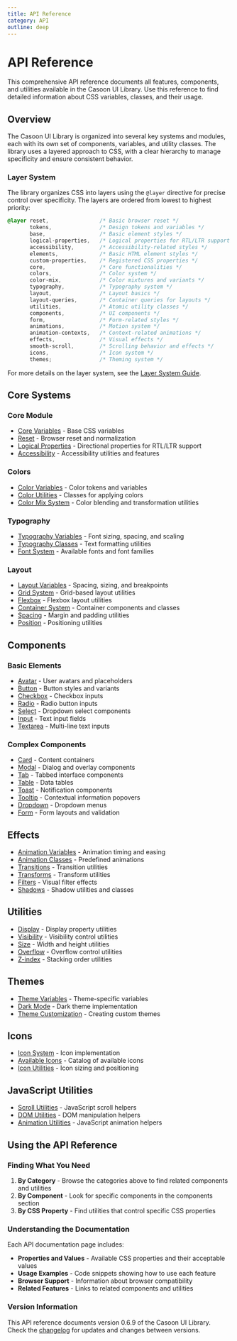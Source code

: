 ```yaml
---
title: API Reference
category: API
outline: deep
---
```


# API Reference

This comprehensive API reference documents all features, components, and utilities available in the Casoon UI Library. Use this reference to find detailed information about CSS variables, classes, and their usage.

## Overview

The Casoon UI Library is organized into several key systems and modules, each with its own set of components, variables, and utility classes. The library uses a layered approach to CSS, with a clear hierarchy to manage specificity and ensure consistent behavior.

### Layer System

The library organizes CSS into layers using the `@layer` directive for precise control over specificity. The layers are ordered from lowest to highest priority:

```css
@layer reset,                /* Basic browser reset */
       tokens,               /* Design tokens and variables */
       base,                 /* Basic element styles */
       logical-properties,   /* Logical properties for RTL/LTR support */
       accessibility,        /* Accessibility-related styles */
       elements,             /* Basic HTML element styles */
       custom-properties,    /* Registered CSS properties */
       core,                 /* Core functionalities */
       colors,               /* Color system */
       color-mix,            /* Color mixtures and variants */
       typography,           /* Typography system */
       layout,               /* Layout basics */
       layout-queries,       /* Container queries for layouts */
       utilities,            /* Atomic utility classes */
       components,           /* UI components */
       form,                 /* Form-related styles */
       animations,           /* Motion system */
       animation-contexts,   /* Context-related animations */
       effects,              /* Visual effects */
       smooth-scroll,        /* Scrolling behavior and effects */
       icons,                /* Icon system */
       themes;               /* Theming system */
```

For more details on the layer system, see the [Layer System Guide](/guide/layer-system).

## Core Systems

### Core Module

- [Core Variables](/api/core/variables) - Base CSS variables
- [Reset](/api/core/reset) - Browser reset and normalization
- [Logical Properties](/api/core/logical-properties) - Directional properties for RTL/LTR support
- [Accessibility](/api/core/accessibility) - Accessibility utilities and features

### Colors

- [Color Variables](/api/colors/variables) - Color tokens and variables
- [Color Utilities](/api/colors/utilities) - Classes for applying colors
- [Color Mix System](/api/colors/color-mix) - Color blending and transformation utilities

### Typography

- [Typography Variables](/api/typography/variables) - Font sizing, spacing, and scaling
- [Typography Classes](/api/typography/classes) - Text formatting utilities
- [Font System](/api/typography/fonts) - Available fonts and font families

### Layout

- [Layout Variables](/api/layout/variables) - Spacing, sizing, and breakpoints
- [Grid System](/api/layout/grid) - Grid-based layout utilities
- [Flexbox](/api/layout/flexbox) - Flexbox layout utilities
- [Container System](/api/layout/containers) - Container components and classes
- [Spacing](/api/layout/spacing) - Margin and padding utilities
- [Position](/api/layout/position) - Positioning utilities

## Components

### Basic Elements

- [Avatar](/api/components/avatar) - User avatars and placeholders
- [Button](/api/components/button) - Button styles and variants
- [Checkbox](/api/components/checkbox) - Checkbox inputs
- [Radio](/api/components/radio) - Radio button inputs
- [Select](/api/components/select) - Dropdown select components
- [Input](/api/components/input) - Text input fields
- [Textarea](/api/components/textarea) - Multi-line text inputs

### Complex Components

- [Card](/api/components/card) - Content containers
- [Modal](/api/components/modal) - Dialog and overlay components
- [Tab](/api/components/tab) - Tabbed interface components
- [Table](/api/components/table) - Data tables
- [Toast](/api/components/toast) - Notification components
- [Tooltip](/api/components/tooltip) - Contextual information popovers
- [Dropdown](/api/components/dropdown) - Dropdown menus
- [Form](/api/components/form) - Form layouts and validation

## Effects

- [Animation Variables](/api/effects/animation-variables) - Animation timing and easing
- [Animation Classes](/api/effects/animation-classes) - Predefined animations
- [Transitions](/api/effects/transitions) - Transition utilities
- [Transforms](/api/effects/transforms) - Transform utilities
- [Filters](/api/effects/filters) - Visual filter effects
- [Shadows](/api/effects/shadows) - Shadow utilities and classes

## Utilities

- [Display](/api/utilities/display) - Display property utilities
- [Visibility](/api/utilities/visibility) - Visibility control utilities
- [Size](/api/utilities/size) - Width and height utilities
- [Overflow](/api/utilities/overflow) - Overflow control utilities
- [Z-index](/api/utilities/z-index) - Stacking order utilities

## Themes

- [Theme Variables](/api/themes/variables) - Theme-specific variables
- [Dark Mode](/api/themes/dark-mode) - Dark theme implementation
- [Theme Customization](/api/themes/customization) - Creating custom themes

## Icons

- [Icon System](/api/icons/system) - Icon implementation
- [Available Icons](/api/icons/available) - Catalog of available icons
- [Icon Utilities](/api/icons/utilities) - Icon sizing and positioning

## JavaScript Utilities

- [Scroll Utilities](/api/js/scroll) - JavaScript scroll helpers
- [DOM Utilities](/api/js/dom) - DOM manipulation helpers
- [Animation Utilities](/api/js/animation) - JavaScript animation helpers

## Using the API Reference

### Finding What You Need

1. **By Category** - Browse the categories above to find related components and utilities
2. **By Component** - Look for specific components in the components section
3. **By CSS Property** - Find utilities that control specific CSS properties

### Understanding the Documentation

Each API documentation page includes:

- **Properties and Values** - Available CSS properties and their acceptable values
- **Usage Examples** - Code snippets showing how to use each feature
- **Browser Support** - Information about browser compatibility
- **Related Features** - Links to related components and utilities

### Version Information

This API reference documents version 0.6.9 of the Casoon UI Library. Check the [changelog](/changelog) for updates and changes between versions. 